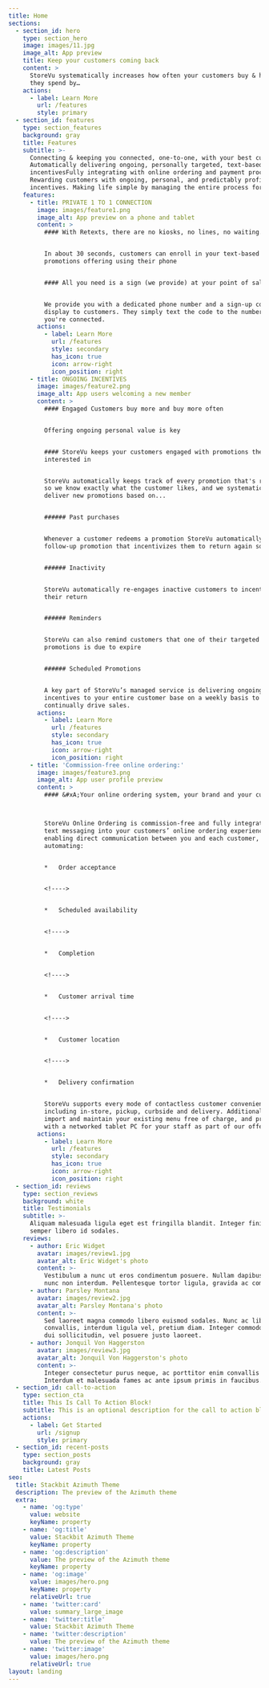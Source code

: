```yaml
---
title: Home
sections:
  - section_id: hero
    type: section_hero
    image: images/11.jpg
    image_alt: App preview
    title: Keep your customers coming back
    content: >
      StoreVu systematically increases how often your customers buy & how much
      they spend by…
    actions:
      - label: Learn More
        url: /features
        style: primary
  - section_id: features
    type: section_features
    background: gray
    title: Features
    subtitle: >-
      Connecting & keeping you connected, one-to-one, with your best customers
      Automatically delivering ongoing, personally targeted, text-based
      incentivesFully integrating with online ordering and payment processing
      Rewarding customers with ongoing, personal, and predictably profitable
      incentives. Making life simple by managing the entire process for you
    features:
      - title: PRIVATE 1 TO 1 CONNECTION
        image: images/feature1.png
        image_alt: App preview on a phone and tablet
        content: >
          #### With Retexts, there are no kiosks, no lines, no waiting...


          In about 30 seconds, customers can enroll in your text-based
          promotions offering using their phone


          #### All you need is a sign (we provide) at your point of sale


          We provide you with a dedicated phone number and a sign-up code to
          display to customers. They simply text the code to the number, and
          you're connected.
        actions:
          - label: Learn More
            url: /features
            style: secondary
            has_icon: true
            icon: arrow-right
            icon_position: right
      - title: ONGOING INCENTIVES
        image: images/feature2.png
        image_alt: App users welcoming a new member
        content: >
          #### Engaged Customers buy more and buy more often


          Offering ongoing personal value is key


          #### StoreVu keeps your customers engaged with promotions they are
          interested in


          StoreVu automatically keeps track of every promotion that's redeemed
          so we know exactly what the customer likes, and we systematically
          deliver new promotions based on...


          ###### Past purchases


          Whenever a customer redeems a promotion StoreVu automatically sends a
          follow-up promotion that incentivizes them to return again sooner


          ###### Inactivity


          StoreVu automatically re-engages inactive customers to incentivize
          their return


          ###### Reminders


          StoreVu can also remind customers that one of their targeted
          promotions is due to expire


          ###### Scheduled Promotions


          A key part of StoreVu’s managed service is delivering ongoing
          incentives to your entire customer base on a weekly basis to
          continually drive sales.
        actions:
          - label: Learn More
            url: /features
            style: secondary
            has_icon: true
            icon: arrow-right
            icon_position: right
      - title: 'Commission-free online ordering:'
        image: images/feature3.png
        image_alt: App user profile preview
        content: >
          #### &#xA;Your online ordering system, your brand and your customers



          StoreVu Online Ordering is commission-free and fully integrates 2-way
          text messaging into your customers’ online ordering experience
          enabling direct communication between you and each customer, fully
          automating:


          *   Order acceptance


          <!---->


          *   Scheduled availability


          <!---->


          *   Completion


          <!---->


          *   Customer arrival time


          <!---->


          *   Customer location


          <!---->


          *   Delivery confirmation


          StoreVu supports every mode of contactless customer convenience
          including in-store, pickup, curbside and delivery. Additionally we
          import and maintain your existing menu free of charge, and provide you
          with a networked tablet PC for your staff as part of our offering.
        actions:
          - label: Learn More
            url: /features
            style: secondary
            has_icon: true
            icon: arrow-right
            icon_position: right
  - section_id: reviews
    type: section_reviews
    background: white
    title: Testimonials
    subtitle: >-
      Aliquam malesuada ligula eget est fringilla blandit. Integer finibus
      semper libero id sodales.
    reviews:
      - author: Eric Widget
        avatar: images/review1.jpg
        avatar_alt: Eric Widget's photo
        content: >-
          Vestibulum a nunc ut eros condimentum posuere. Nullam dapibus quis
          nunc non interdum. Pellentesque tortor ligula, gravida ac commodo eu.
      - author: Parsley Montana
        avatar: images/review2.jpg
        avatar_alt: Parsley Montana's photo
        content: >-
          Sed laoreet magna commodo libero euismod sodales. Nunc ac libero
          convallis, interdum ligula vel, pretium diam. Integer commodo sem at
          dui sollicitudin, vel posuere justo laoreet.
      - author: Jonquil Von Haggerston
        avatar: images/review3.jpg
        avatar_alt: Jonquil Von Haggerston's photo
        content: >-
          Integer consectetur purus neque, ac porttitor enim convallis vitae.
          Interdum et malesuada fames ac ante ipsum primis in faucibus.
  - section_id: call-to-action
    type: section_cta
    title: This Is Call To Action Block!
    subtitle: This is an optional description for the call to action block.
    actions:
      - label: Get Started
        url: /signup
        style: primary
  - section_id: recent-posts
    type: section_posts
    background: gray
    title: Latest Posts
seo:
  title: Stackbit Azimuth Theme
  description: The preview of the Azimuth theme
  extra:
    - name: 'og:type'
      value: website
      keyName: property
    - name: 'og:title'
      value: Stackbit Azimuth Theme
      keyName: property
    - name: 'og:description'
      value: The preview of the Azimuth theme
      keyName: property
    - name: 'og:image'
      value: images/hero.png
      keyName: property
      relativeUrl: true
    - name: 'twitter:card'
      value: summary_large_image
    - name: 'twitter:title'
      value: Stackbit Azimuth Theme
    - name: 'twitter:description'
      value: The preview of the Azimuth theme
    - name: 'twitter:image'
      value: images/hero.png
      relativeUrl: true
layout: landing
---
```

